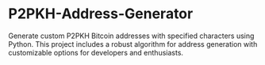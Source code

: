 # P2PKH-Address-Generator
Generate custom P2PKH Bitcoin addresses with specified characters using Python. This project includes a robust algorithm for address generation with customizable options for developers and enthusiasts.
